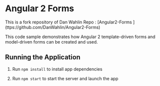 # Angular 2 Forms

This is a fork repository of Dan Wahlin Repo : [Angular2-Forms ] (ttps://github.com/DanWahlin/Angular2-Forms)

This code sample demonstrates how Angular 2 template-driven forms and 
model-driven forms can be created and used.

## Running the Application

1. Run `npm install` to install app dependencies

1. Run `npm start` to start the server and launch the app

